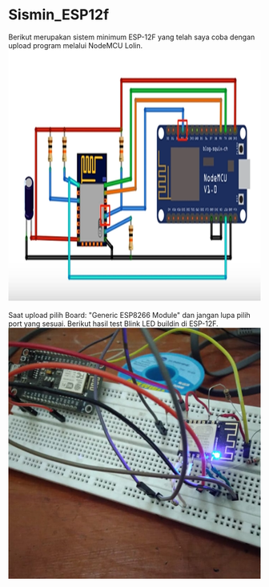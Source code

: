 # Sismin_ESP12f
Berikut merupakan sistem minimum ESP-12F yang telah saya coba dengan upload program melalui NodeMCU Lolin.
<img src="Sismin_ESP12E/image/skema.PNG" width="700" height="500"> <br><br>
Saat upload pilih Board: "Generic ESP8266 Module" dan jangan lupa pilih port yang sesuai. Berikut hasil test Blink LED buildin di ESP-12F.<br>
<img src="Sismin_ESP12E/image/testled.jpg" width="700" height="500"> <br><br>

